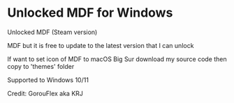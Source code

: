 # Unlocked MDF for Windows

Unlocked MDF (Steam version)

MDF but it is free to update to the latest version that I can unlock

If want to set icon of MDF to macOS Big Sur download my source code then copy to 'themes' folder

Supported to Windows 10/11

Credit: GorouFlex aka KRJ

